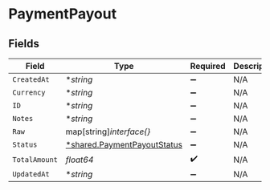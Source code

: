 # PaymentPayout


## Fields

| Field                                                                            | Type                                                                             | Required                                                                         | Description                                                                      |
| -------------------------------------------------------------------------------- | -------------------------------------------------------------------------------- | -------------------------------------------------------------------------------- | -------------------------------------------------------------------------------- |
| `CreatedAt`                                                                      | **string*                                                                        | :heavy_minus_sign:                                                               | N/A                                                                              |
| `Currency`                                                                       | **string*                                                                        | :heavy_minus_sign:                                                               | N/A                                                                              |
| `ID`                                                                             | **string*                                                                        | :heavy_minus_sign:                                                               | N/A                                                                              |
| `Notes`                                                                          | **string*                                                                        | :heavy_minus_sign:                                                               | N/A                                                                              |
| `Raw`                                                                            | map[string]*interface{}*                                                         | :heavy_minus_sign:                                                               | N/A                                                                              |
| `Status`                                                                         | [*shared.PaymentPayoutStatus](../../../pkg/models/shared/paymentpayoutstatus.md) | :heavy_minus_sign:                                                               | N/A                                                                              |
| `TotalAmount`                                                                    | *float64*                                                                        | :heavy_check_mark:                                                               | N/A                                                                              |
| `UpdatedAt`                                                                      | **string*                                                                        | :heavy_minus_sign:                                                               | N/A                                                                              |